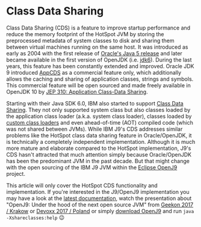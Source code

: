 
# Class Data Sharing

Class Data Sharing (CDS) is a feature to improve startup performance and reduce the memory footprint of the HotSpot JVM by storing the preprocessed metadata of system classes to disk and sharing them between virtual machines running on the same host. It was introduced as early as 2004 with the first release of [Oracle's Java 5 release](https://docs.oracle.com/javase/1.5.0/docs/guide/vm/class-data-sharing.html) and later became available in the first version of OpenJDK (i.e. [jdk6](http://hg.openjdk.java.net/jdk6/jdk6)). During the last years, this feature has been constantly extended and improved. Oracle JDK 9 introduced [AppCDS](https://docs.oracle.com/javase/9/tools/java.htm#JSWOR-GUID-31503FCE-93D0-4175-9B4F-F6A738B2F4C4) as a commercial feature only, which additionally allows the caching and sharing of application classes, strings and symbols. This commercial feature will be open sourced and made freely available in OpenJDK 10 by [JEP 310: Application Class-Data Sharing](http://openjdk.java.net/jeps/310).

Starting with their Java SDK 6.0, IBM also started to support [Class Data Sharing](https://www.ibm.com/support/knowledgecenter/en/SSYKE2_6.0.0/com.ibm.java.doc.user.lnx.60/user/shc_overview.html). They not only supported system class but also classes loaded by the application class loader (a.k.a. system class loader), classes loaded by [custom class loaders](https://www.ibm.com/support/knowledgecenter/SSYKE2_6.0.0/com.ibm.java.doc.user.lnx.60/user/adaptingclassloaders.html?view=kc#adaptingclassloaders) and even ahead-of-time (AOT) compiled code (which was not shared between JVMs). While IBM J9's CDS addresses similar problems like the HotSpot class data sharing feature in Oracle/OpenJDK, it is technically a completely independent implementation. Although it is much more mature and elaborate compared to the HotSpot implementation, J9's CDS hasn't attracted that much attention simply because Oracle/OpenJDK has been the predominant JVM in the past decade. But that might change with the open sourcing of the IBM J9 JVM within the [Eclipse OpenJ9](https://www.eclipse.org/openj9/) project. 

This article will only cover the HotSpot CDS functionality and implementation. If you're interested in the J9/OpenJ9 implementation you may have a look at the [latest documentation](https://www.ibm.com/support/knowledgecenter/en/SSYKE2_9.0.0/com.ibm.java.multiplatform.90.doc/user/classdatasharing.html), watch the presentation about "OpenJ9: Under the hood of the next open source JVM" from [Geekon 2017 / Krakow](https://www.youtube.com/watch?v=3VporpPlDds) or [Devoxx 2017 / Poland](https://www.youtube.com/watch?v=96XoG6xcnys) or simply [download OpenJ9](https://adoptopenjdk.net/releases.html?variant=openjdk9-openj9) and run `java -Xshareclasses:help` :wink:





<!--  LocalWords:  CDS startup HotSpot JVM preprocessed metadata jdk
 -->
<!--  LocalWords:  OpenJDK SDK adaptingclassloaders AOT JVMs OpenJ VM
 -->
<!--  LocalWords:  Geekon Devoxx Xshareclasses AppCDS JEP JSWOR GUID
 -->
<!--  LocalWords:  FCE
 -->
